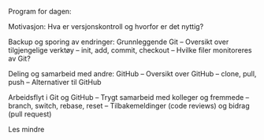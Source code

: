 Program for dagen:

Motivasjon: Hva er versjonskontroll og hvorfor er det nyttig?

Backup og sporing av endringer: Grunnleggende Git
– Oversikt over tilgjengelige verktøy
– init, add, commit, checkout
– Hvilke filer monitoreres av Git?

Deling og samarbeid med andre: GitHub
– Oversikt over GitHub
– clone, pull, push
– Alternativer til GitHub

Arbeidsflyt i Git og GitHub
– Trygt samarbeid med kolleger og fremmede
– branch, switch, rebase, reset
– Tilbakemeldinger (code reviews) og bidrag (pull request)

Les mindre

